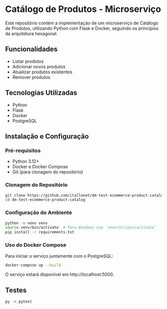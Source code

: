 # Catálogo de Produtos - Microserviço

Este repositório contém a implementação de um microserviço de Catálogo de Produtos, utilizando Python com Flask e Docker, seguindo os princípios da arquitetura hexagonal.

## Funcionalidades

- Listar produtos
- Adicionar novos produtos
- Atualizar produtos existentes
- Remover produtos

## Tecnologias Utilizadas

- Python
- Flask
- Docker
- PostgreSQL

## Instalação e Configuração

### Pré-requisitos

- Python 3.12+
- Docker e Docker Compose
- Git (para clonagem do repositório)

### Clonagem do Repositório

```bash
git clone https://github.com/itallonet/dm-test-ecommerce-product-catalog.git
cd dm-test-ecommerce-product-catalog
```

### Configuração do Ambiente

```bash
python -m venv venv
source venv/bin/activate  # Para Windows use `venv\Scripts\activate`
pip install -r requirements.txt
```

### Uso do Docker Compose
Para iniciar o serviço juntamente com o PostgreSQL:

```bash
docker-compose up --build
```

O serviço estará disponível em http://localhost:5000.

## Testes

```bash
py -m pytest
```


